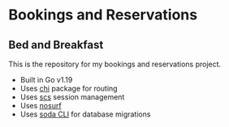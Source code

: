 # Bookings and Reservations
## Bed and Breakfast

This is the repository for my bookings and reservations project.

- Built in Go v1.19
- Uses [chi](https://pkg.go.dev/github.com/go-chi/chi/v5) package for routing
- Uses [scs](https://pkg.go.dev/github.com/alexedwards/scs/v2) session management
- Uses [nosurf](https://pkg.go.dev/github.com/justinas/nosurf)
- Uses [soda CLI](https://gobuffalo.io/documentation/database/soda) for database migrations